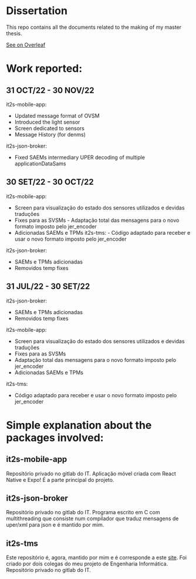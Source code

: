 # Dissertation
This repo contains all the documents related to the making of my master thesis.

[See on Overleaf](https://www.overleaf.com/read/kgnwtrzpwtpt)

# Work reported:
## 31 OCT/22 - 30 NOV/22
it2s-mobile-app:
- Updated message format of OVSM
- Introduced the light sensor 
- Screen dedicated to sensors
- Message History (for denms)

it2s-json-broker:
- Fixed SAEMs intermediary UPER decoding of multiple applicationDataSams


## 30 SET/22 - 30 OCT/22
it2s-mobile-app: 
- Screen para visualização do estado dos sensores utilizados e devidas traduções 
- Fixes para as SVSMs - Adaptação total das mensagens para o novo formato imposto pelo jer_encoder 
- Adicionadas SAEMs e TPMs it2s-tms: - Código adaptado para receber e usar o novo formato imposto pelo jer_encoder

it2s-json-broker: 
- SAEMs e TPMs adicionadas 
- Removidos temp fixes 

## 31 JUL/22 - 30 SET/22

it2s-json-broker: 
- SAEMs e TPMs adicionadas
- Removidos temp fixes

it2s-mobile-app:
- Screen para visualização do estado dos sensores utilizados e devidas traduções
- Fixes para as SVSMs
- Adaptação total das mensagens para o novo formato imposto pelo jer_encoder
- Adicionadas SAEMs e TPMs 

it2s-tms:
- Código adaptado para receber e usar o novo formato imposto pelo jer_encoder

# Simple explanation about the packages involved:
## it2s-mobile-app
Repositório privado no gitlab do IT.
Aplicação móvel criada com React Native e Expo! É a parte principal do projeto.
## it2s-json-broker
Repositório privado no gitlab do IT.
Programa escrito em C com multithreading que consiste num compilador que traduz mensagens de uper/xml para json e é mantido por mim.
## it2s-tms
Este repositório é, agora, mantido por mim e é corresponde a este [site](https://ccam.av.it.pt). Foi criado por dois colegas do meu projeto de Engenharia Informática.
Repositório privado no gitlab do IT.
